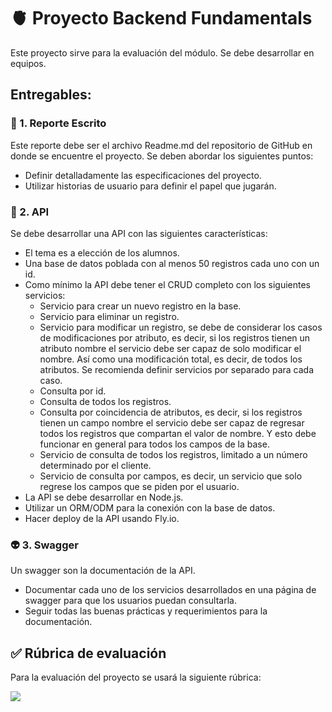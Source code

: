 # 🫀 Proyecto Backend Fundamentals

Este proyecto sirve para la evaluación del módulo. Se debe desarrollar en equipos. 

## Entregables: 

### 📜 1. Reporte Escrito

Este reporte debe ser el archivo Readme.md del repositorio de GitHub en donde se encuentre el proyecto. Se deben abordar los siguientes puntos:

- Definir detalladamente las especificaciones del proyecto.
- Utilizar historias de usuario para definir el papel que jugarán.

### 👾 2. API

Se debe desarrollar una API con las siguientes características:

- El tema es a elección de los alumnos.
- Una base de datos poblada con al menos 50 registros cada uno con un id.
- Como mínimo la API debe tener el CRUD completo con los siguientes servicios:
	- Servicio para crear un nuevo registro en la base.
	- Servicio para eliminar un registro.
	- Servicio para modificar un registro, se debe de considerar los casos de modificaciones por atributo, es decir, si los registros tienen un atributo nombre el servicio debe ser capaz de solo modificar el nombre. Así como una modificación total, es decir, de todos los atributos. Se recomienda definir servicios por separado para cada caso.
	- Consulta por id.
   	- Consulta de todos los registros.
	- Consulta por coincidencia de atributos, es decir, si los registros tienen un campo nombre el servicio debe ser capaz de regresar todos los registros que compartan el valor de nombre. Y esto debe funcionar en general para todos los campos de la base.
	- Servicio de consulta de todos los registros, limitado a un número determinado por el cliente.
	- Servicio de consulta por campos, es decir, un servicio que solo regrese los campos que se piden por el usuario.
- La API se debe desarrollar en Node.js.
- Utilizar un ORM/ODM para la conexión con la base de datos. 
- Hacer deploy de la API usando Fly.io.

### 👽 3. Swagger 

Un swagger son la documentación de la API.

- Documentar cada uno de los servicios desarrollados en una página de swagger para que
los usuarios puedan consultarla.
- Seguir todas las buenas prácticas y requerimientos para la documentación.

## ✅ Rúbrica de evaluación 

Para la evaluación del proyecto se usará la siguiente rúbrica:

![](img/rubrica.jpg)
